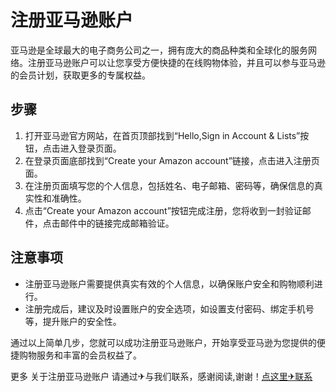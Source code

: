 # 注册亚马逊账户

亚马逊是全球最大的电子商务公司之一，拥有庞大的商品种类和全球化的服务网络。注册亚马逊账户可以让您享受方便快捷的在线购物体验，并且可以参与亚马逊的会员计划，获取更多的专属权益。

## 步骤
1. 打开亚马逊官方网站，在首页顶部找到“Hello,Sign in Account & Lists”按钮，点击进入登录页面。
2. 在登录页面底部找到“Create your Amazon account”链接，点击进入注册页面。
3. 在注册页面填写您的个人信息，包括姓名、电子邮箱、密码等，确保信息的真实性和准确性。
4. 点击“Create your Amazon account”按钮完成注册，您将收到一封验证邮件，点击邮件中的链接完成邮箱验证。

## 注意事项
- 注册亚马逊账户需要提供真实有效的个人信息，以确保账户安全和购物顺利进行。
- 注册完成后，建议及时设置账户的安全选项，如设置支付密码、绑定手机号等，提升账户的安全性。

通过以上简单几步，您就可以成功注册亚马逊账户，开始享受亚马逊为您提供的便捷购物服务和丰富的会员权益了。

更多 关于注册亚马逊账户 请通过✈与我们联系，感谢阅读,谢谢！[点这里✈联系](https://c.k02.cc)